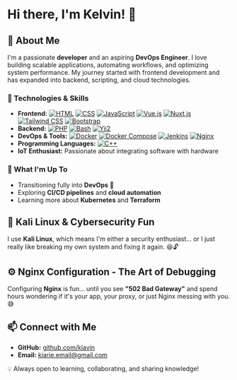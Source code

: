 # Hi there, I'm Kelvin! 👋

## 🚀 About Me
I'm a passionate **developer** and an aspiring **DevOps Engineer**. I love building scalable applications, automating workflows, and optimizing system performance. My journey started with frontend development and has expanded into backend, scripting, and cloud technologies.

### 🔧 Technologies & Skills
- **Frontend:** [![HTML](https://img.shields.io/badge/HTML5-%23E34F26.svg?style=flat&logo=html5&logoColor=white)](https://developer.mozilla.org/en-US/docs/Web/HTML) [![CSS](https://img.shields.io/badge/CSS3-%231572B6.svg?style=flat&logo=css3&logoColor=white)](https://developer.mozilla.org/en-US/docs/Web/CSS) [![JavaScript](https://img.shields.io/badge/JavaScript-%23F7DF1E.svg?style=flat&logo=javascript&logoColor=black)](https://developer.mozilla.org/en-US/docs/Web/JavaScript) [![Vue.js](https://img.shields.io/badge/Vue.js-%234FC08D.svg?style=flat&logo=vue.js&logoColor=white)](https://vuejs.org/) [![Nuxt.js](https://img.shields.io/badge/Nuxt.js-%2300C58E.svg?style=flat&logo=nuxt.js&logoColor=white)](https://nuxt.com/) [![Tailwind CSS](https://img.shields.io/badge/Tailwind%20CSS-%2306B6D4.svg?style=flat&logo=tailwind-css&logoColor=white)](https://tailwindcss.com/) [![Bootstrap](https://img.shields.io/badge/Bootstrap-%23563D7C.svg?style=flat&logo=bootstrap&logoColor=white)](https://getbootstrap.com/)
- **Backend:** [![PHP](https://img.shields.io/badge/PHP-%23777BB4.svg?style=flat&logo=php&logoColor=white)](https://www.php.net/) [![Bash](https://img.shields.io/badge/Bash-%234EAA25.svg?style=flat&logo=gnu-bash&logoColor=white)](https://www.gnu.org/software/bash/) [![Yii2](https://img.shields.io/badge/Yii2-%23007BFF.svg?style=flat&logo=yii&logoColor=white)](https://www.yiiframework.com/)
- **DevOps & Tools:** [![Docker](https://img.shields.io/badge/Docker-%230084D6.svg?style=flat&logo=docker&logoColor=white)](https://www.docker.com/) [![Docker Compose](https://img.shields.io/badge/Docker%20Compose-%230084D6.svg?style=flat&logo=docker&logoColor=white)](https://docs.docker.com/compose/) [![Jenkins](https://img.shields.io/badge/Jenkins-%23D24939.svg?style=flat&logo=jenkins&logoColor=white)](https://www.jenkins.io/) [![Nginx](https://img.shields.io/badge/Nginx-%23009639.svg?style=flat&logo=nginx&logoColor=white)](https://nginx.org/)
- **Programming Languages:** [![C++](https://img.shields.io/badge/C++-%2300599C.svg?style=flat&logo=c%2B%2B&logoColor=white)](https://isocpp.org/)
- **IoT Enthusiast:** Passionate about integrating software with hardware

### 🎯 What I'm Up To
- Transitioning fully into **DevOps** 🚀
- Exploring **CI/CD pipelines** and **cloud automation**
- Learning more about **Kubernetes** and **Terraform**

## 🤖 Kali Linux & Cybersecurity Fun
I use **Kali Linux**, which means I'm either a security enthusiast... or I just really like breaking my own system and fixing it again. 😆🔓

## ⚙️ Nginx Configuration - The Art of Debugging
Configuring **Nginx** is fun... until you see **"502 Bad Gateway"** and spend hours wondering if it's your app, your proxy, or just Nginx messing with you. 😅

## 📫 Connect with Me
- **GitHub:** [github.com/kiavin](https://github.com/kiavin)
- **Email:** kiarie.email@gmail.com

💡 Always open to learning, collaborating, and sharing knowledge!

